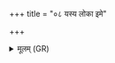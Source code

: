 +++
title = "०८ यस्य लोका इमे"

+++
<details><summary>मूलम् (GR)</summary>

यस्य लोका इमे त्रयः  
पयो दुग्धम् उपासते ।  
स त्वायम् अभि रक्षतु  
मणिः श्रैष्ठ्याय मूर्धतः ॥
</details>
